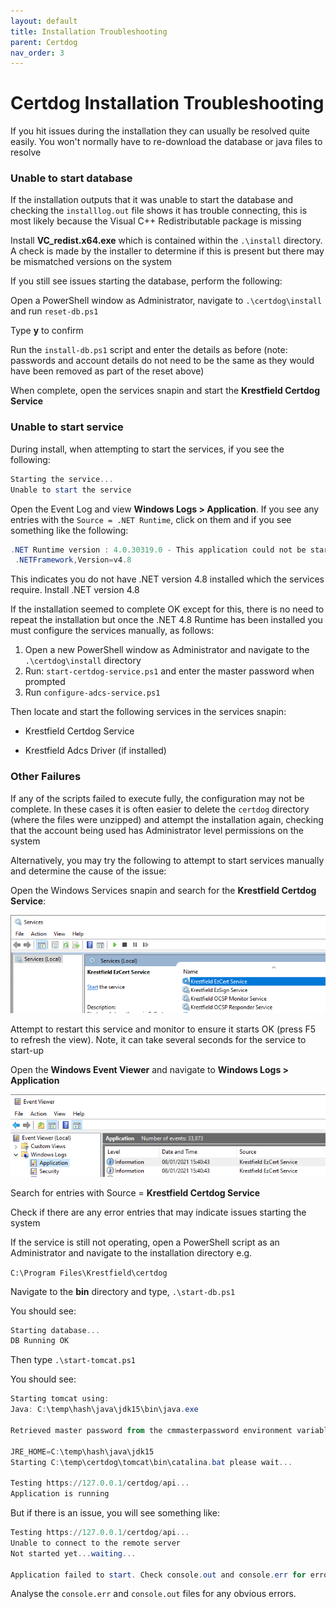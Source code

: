 ```yaml
---
layout: default
title: Installation Troubleshooting
parent: Certdog
nav_order: 3
---
```


# Certdog Installation Troubleshooting



If you hit issues during the installation they can usually be resolved quite easily. You won't normally have to re-download the database or java files to resolve



### Unable to start database

If the installation outputs that it was unable to start the database and checking the ``installlog.out`` file shows it has trouble connecting, this is most likely because the Visual C++ Redistributable package is missing

Install **VC_redist.x64.exe** which is contained within the ``.\install`` directory. A check is made by the installer to determine if this is present but there may be mismatched versions on the system



If you still see issues starting the database, perform the following:

Open a PowerShell window as Administrator, navigate to ``.\certdog\install`` and run ``reset-db.ps1``  

Type **y** to confirm

Run the ``install-db.ps1`` script and enter the details as before (note: passwords and account details do not need to be the same as they would have been removed as part of the reset above)

When complete, open the services snapin and start the **Krestfield Certdog Service**



### Unable to start service

During install, when attempting to start the services, if you see the following:

```powershell
Starting the service...
Unable to start the service
```

Open the Event Log and view **Windows Logs > Application**. If you see any entries with the ``Source = .NET Runtime``, click on them and if you see something like the following:

```powershell
.NET Runtime version : 4.0.30319.0 - This application could not be started.This application requires one of the following versions of the .NET Framework:
 .NETFramework,Version=v4.8
```

This indicates you do not have .NET version 4.8 installed which the services require. Install .NET version 4.8  

If the installation seemed to complete OK except for this, there is no need to repeat the installation but once the .NET 4.8 Runtime has been installed you must configure the services manually, as follows:

1. Open a new PowerShell window as Administrator and navigate to the ``.\certdog\install`` directory
2. Run: ``start-certdog-service.ps1`` and enter the master password when prompted
3. Run ``configure-adcs-service.ps1``

Then locate and start the following services in the services snapin:

* Krestfield Certdog Service

* Krestfield Adcs Driver (if installed)



### Other Failures

If any of the scripts failed to execute fully, the configuration may not be complete. In these cases it is often easier to delete the ``certdog`` directory (where the files were unzipped) and attempt the installation again, checking that the account being used has Administrator level permissions on the system  

Alternatively, you may try the following to attempt to start services manually and determine the cause of the issue:

Open the Windows Services snapin and search for the **Krestfield Certdog Service**:

<img src="./images/ezcert_service.png" alt="image-20210108160848515" style="zoom:80%;" />

Attempt to restart this service and monitor to ensure it starts OK (press F5 to refresh the view). Note, it can take several seconds for the service to start-up 

Open the **Windows Event Viewer** and navigate to **Windows Logs  > Application**

<img src="./images/event_viewer_ezcertservice.png" alt="image-20210108161039972" style="zoom:80%;" />



Search for entries with Source = **Krestfield Certdog Service**

Check if there are any error entries that may indicate issues starting the system



If the service is still not operating, open a PowerShell script as an Administrator and navigate to the installation directory e.g.  

``C:\Program Files\Krestfield\certdog``

Navigate to the **bin** directory and type, ``.\start-db.ps1``

You should see:

```powershell
Starting database...
DB Running OK
```

Then type ``.\start-tomcat.ps1``

You should see:

```powershell
Starting tomcat using:
Java: C:\temp\hash\java\jdk15\bin\java.exe

Retrieved master password from the cmmasterpassword environment variable OK

JRE_HOME=C:\temp\hash\java\jdk15
Starting C:\temp\certdog\tomcat\bin\catalina.bat please wait...

Testing https://127.0.0.1/certdog/api...
Application is running
```



But if there is an issue, you will see something like:

```powershell
Testing https://127.0.0.1/certdog/api...
Unable to connect to the remote server
Not started yet...waiting...

Application failed to start. Check console.out and console.err for errors
```

Analyse the ``console.err`` and ``console.out`` files for any obvious errors. 